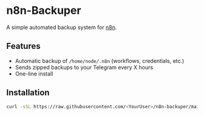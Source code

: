 # n8n-Backuper

A simple automated backup system for [n8n](https://n8n.io).

## Features
- Automatic backup of `/home/node/.n8n` (workflows, credentials, etc.)
- Sends zipped backups to your Telegram every X hours
- One-line install

## Installation

```bash
curl -sSL https://raw.githubusercontent.com/<YourUser>/n8n-backuper/main/install.sh | sudo bash
